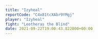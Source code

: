 ```yaml
---
title: "Izyheal"
reportCode: "C4x81tcXAbr9YMgj"
player: "Izyheal"
fight: "Leotheras the Blind"
date: 2021-09-22T19:00:43.822000+00:00
---
```


